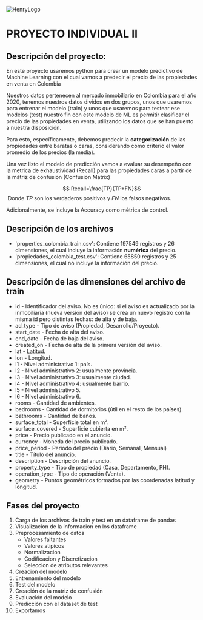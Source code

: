 ![HenryLogo](https://d31uz8lwfmyn8g.cloudfront.net/Assets/logo-henry-white-lg.png) 

# PROYECTO INDIVIDUAL II

## Descripción del proyecto: </br>   
En este proyecto usaremos python para crear un modelo predictivo de Machine Learning con el cual vamos a predecir el precio de las propiedades en venta en Colombia </br>

Nuestros datos pertenecen al mercado inmobiliario en Colombia para el año 2020, tenemos nuestros datos dividos en dos grupos, unos que usaremos para entrenar el modelo (train) y unos que usaremos para testear ese modelos (test) nuestro fin con este modelo de ML es permitir clasificar el precio de las propiedades en venta, utilizando los datos que se han puesto a nuestra disposición. </br>

Para esto, específicamente, debemos predecir la **categorización** de las propiedades entre baratas o caras, considerando como criterio el valor promedio de los precios (la media).  </br>

Una vez listo el modelo de predicción vamos a evaluar su desempeño con la metrica de exhaustividad (Recall) para las propiedades caras a partir de la mátriz de confusion (Confusion Matrix)

$$ Recall=\frac{TP}{TP+FN}$$
​
Donde $TP$ son los verdaderos positivos y $FN$ los falsos negativos.

Adicionalmente, se incluye la Accuracy como métrica de control.

## Descripción de los archivos

 - 'properties_colombia_train.csv': Contiene 197549 registros y 26 dimensiones, el cual incluye la información **numérica** del precio.
 - 'propiedades_colombia_test.csv': Contiene 65850 registros y 25 dimensiones, el cual no incluye la información del precio. 

## Descripción de las dimensiones del archivo de train 
- id - Identificador del aviso. No es único: si el aviso es actualizado por la inmobiliaria (nueva versión del aviso) se crea un nuevo registro con la misma id pero distintas fechas: de alta y de baja.
- ad_type - Tipo de aviso (Propiedad, Desarrollo/Proyecto).
- start_date - Fecha de alta del aviso.
- end_date - Fecha de baja del aviso.
- created_on - Fecha de alta de la primera versión del aviso.
- lat - Latitud.
- lon - Longitud.
- l1 - Nivel administrativo 1: país.
- l2 - Nivel administrativo 2: usualmente provincia.
- l3 - Nivel administrativo 3: usualmente ciudad.
- l4 - Nivel administrativo 4: usualmente barrio.
- l5 - Nivel administrativo 5.
- l6 - Nivel administrativo 6.
- rooms - Cantidad de ambientes.
- bedrooms - Cantidad de dormitorios (útil en el resto de los países).
- bathrooms - Cantidad de baños.
- surface_total - Superficie total en m².
- surface_covered - Superficie cubierta en m².
- price - Precio publicado en el anuncio.
- currency - Moneda del precio publicado.
- price_period - Periodo del precio (Diario, Semanal, Mensual)
- title - Título del anuncio.
- description - Descripción del anuncio.
- property_type - Tipo de propiedad (Casa, Departamento, PH).
- operation_type - Tipo de operación (Venta).
- geometry - Puntos geométricos formados por las coordenadas latitud y longitud. 

## Fases del proyecto
1. Carga de los archivos de train y test en un dataframe de pandas
2. Visualizacion de la informacion en los dataframe
3. Preprocesamiento de datos
    * Valores faltantes
    * Valores atipicos
    * Normalizacion
    * Codificacion y Discretizacion 
    * Seleccion de atributos relevantes
4. Creacion del modelo
5. Entrenamiento del modelo
6. Test del modelo
7. Creación de la matriz de confusión
8. Evaluación del modelo
9. Predicción con el dataset de test
10. Exportamos 